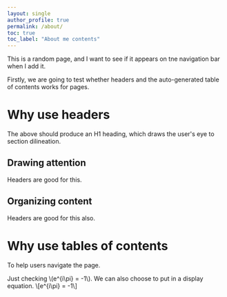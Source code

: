 ```yaml
---
layout: single
author_profile: true
permalink: /about/
toc: true
toc_label: "About me contents"
---
```


This is a random page, and I want to see if it appears on tne navigation bar when I add it. 

Firstly, we are going to test whether headers and the auto-generated table of contents works for pages. 

# Why use headers

The above should produce an H1 heading, which draws the user's eye to section dilineation. 

## Drawing attention

Headers are good for this.

## Organizing content

Headers are good for this also.

# Why use tables of contents 

To help users navigate the page. 


Just checking \\(e^{i\pi} = -1\\).
We can also choose to put in a display equation. 
\\[e^{i\pi} = -1\\]
